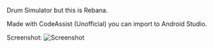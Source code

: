 Drum Simulator but this is Rebana.


Made with CodeAssist (Unofficial) you can import to Android Studio.

Screenshot:
![Screenshot](https://i.ibb.co.com/FbKLtYc/Screenshot-2024-09-14-08-01-42-864-com-rebana.jpg)


